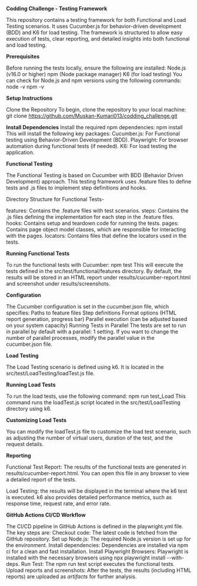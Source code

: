**Codding Challenge - Testing Framework**

This repository contains a testing framework for both Functional and Load Testing scenarios. It uses Cucumber.js for behavior-driven development (BDD) and K6 for load testing. The framework is structured to allow easy execution of tests, clear reporting, and detailed insights into both functional and load testing.

**Prerequisites**

Before running the tests locally, ensure the following are installed:
Node.js (v16.0 or higher)
npm (Node package manager)
K6 (for load testing)
You can check for Node.js and npm versions using the following commands:
node -v
npm -v

**Setup Instructions**

Clone the Repository
To begin, clone the repository to your local machine:
git clone https://github.com/Muskan-Kumari013/codding_challenge.git

**Install Dependencies**
Install the required npm dependencies:
npm install
This will install the following key packages:
Cucumber.js: For Functional testing using Behavior-Driven Development (BDD).
Playwright: For browser automation during functional tests (if needed).
K6: For load testing the application.

**Functional Testing**

The Functional Testing is based on Cucumber with BDD (Behavior Driven Development) approach. This testing framework uses .feature files to define tests and .js files to implement step definitions and hooks.

Directory Structure for Functional Tests-

features: Contains the .feature files with test scenarios.
steps: Contains the .js files defining the implementation for each step in the .feature files.
hooks: Contains setup and teardown code for running the tests.
pages: Contains page object model classes, which are responsible for interacting with the pages.
locators: Contains files that define the locators used in the tests.

**Running Functional Tests**

To run the functional tests with Cucumber:
npm test
This will execute the tests defined in the src/test/functional/features directory.
By default, the results will be stored in an HTML report under results/cucumber-report.html and screenshot under results/screenshots.

**Configuration**

The Cucumber configuration is set in the cucumber.json file, which specifies:
Paths to feature files
Step definitions
Format options (HTML report generation, progress bar)
Parallel execution (can be adjusted based on your system capacity)
Running Tests in Parallel
The tests are set to run in parallel by default with a parallel: 1 setting. If you want to change the number of parallel processes, modify the parallel value in the cucumber.json file.

**Load Testing**

The Load Testing scenario is defined using k6. It is located in the src/test/LoadTesting/loadTest.js file.

**Running Load Tests**

To run the load tests, use the following command:
npm run test_Load
This command runs the loadTest.js script located in the src/test/LoadTesting directory using k6.

**Customizing Load Tests**

You can modify the loadTest.js file to customize the load test scenario, such as adjusting the number of virtual users, duration of the test, and the request details.

**Reporting**

Functional Test Report: The results of the functional tests are generated in results/cucumber-report.html. You can open this file in any browser to view a detailed report of the tests.

Load Testing: the results will be displayed in the terminal where the k6 test is executed. k6 also provides detailed performance metrics, such as response time, request rate, and error rate.

**GitHub Actions CI/CD Workflow**

The CI/CD pipeline in GitHub Actions is defined in the playwright.yml file. The key steps are:
Checkout code: The latest code is fetched from the GitHub repository.
Set up Node.js: The required Node.js version is set up for the environment.
Install dependencies: Dependencies are installed via npm ci for a clean and fast installation.
Install Playwright Browsers: Playwright is installed with the necessary browsers using npx playwright install --with-deps.
Run Test: The npm run test script executes the functional tests.
Upload reports and screenshots: After the tests, the results (including HTML reports) are uploaded as *artifacts* for further analysis.




